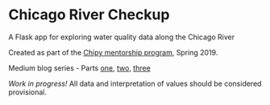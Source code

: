 # Chicago River Checkup
A Flask app for exploring water quality data along the Chicago River

Created as part of the [Chipy mentorship program](https://chipymentor.org/), Spring 2019.

Medium blog series - Parts [one](https://medium.com/@sarah.buchhorn/water-and-webdev-cd8bb70adebd), 
[two](https://medium.com/@sarah.buchhorn/water-and-webdev-part-ii-9e8e355d53fa), 
[three](https://medium.com/@sarah.buchhorn/water-and-webdev-part-iii-8dd92e1f6c7)

_Work in progress!_  All data and interpretation of values should be considered provisional.
